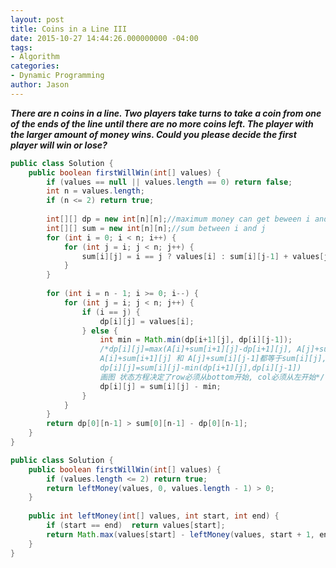 ```yaml
---
layout: post
title: Coins in a Line III
date: 2015-10-27 14:44:26.000000000 -04:00
tags:
- Algorithm
categories:
- Dynamic Programming
author: Jason
---
```

<p><strong><em>There are n coins in a line. Two players take turns to take a coin from one of the ends of the line until there are no more coins left. The player with the larger amount of money wins. Could you please decide the first player will win or lose?</em></strong></p>


``` java
public class Solution {
    public boolean firstWillWin(int[] values) {
        if (values == null || values.length == 0) return false;
        int n = values.length;
        if (n <= 2) return true;
        
        int[][] dp = new int[n][n];//maximum money can get beween i and j
        int[][] sum = new int[n][n];//sum between i and j
        for (int i = 0; i < n; i++) {
            for (int j = i; j < n; j++) {
                sum[i][j] = i == j ? values[i] : sum[i][j-1] + values[j];
            }
        }
        
        for (int i = n - 1; i >= 0; i--) {
            for (int j = i; j < n; j++) {
                if (i == j) {
                    dp[i][j] = values[i];
                } else {
                    int min = Math.min(dp[i+1][j], dp[i][j-1]);
                    /*dp[i][j]=max(A[i]+sum[i+1][j]-dp[i+1][j], A[j]+sum[i][j-1]-dp[i][j-1])
                    A[i]+sum[i+1][j] 和 A[j]+sum[i][j-1]都等于sum[i][j],因此最后公式成为：
                    dp[i][j]=sum[i][j]-min(dp[i+1][j],dp[i][j-1])
                    画图 状态方程决定了row必须从bottom开始, col必须从左开始*/
                    dp[i][j] = sum[i][j] - min;
                }
            }
        }
        return dp[0][n-1] > sum[0][n-1] - dp[0][n-1];
    }
}
```
``` java
public class Solution {
    public boolean firstWillWin(int[] values) {
        if (values.length <= 2) return true;
        return leftMoney(values, 0, values.length - 1) > 0;
    }
    
    public int leftMoney(int[] values, int start, int end) {
        if (start == end)  return values[start];
        return Math.max(values[start] - leftMoney(values, start + 1, end), values[end] - leftMoney(values, start, end - 1));
    }
}
```

